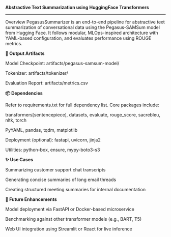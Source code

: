 
**Abstractive Text Summarization using HuggingFace Transformers**

---
 Overview
PegasusSummarizer is an end-to-end pipeline for abstractive text summarization of conversational data using the Pegasus-SAMSum model from Hugging Face. It follows modular, MLOps-inspired architecture with YAML-based configuration, and evaluates performance using ROUGE metrics.

**🧾 Output Artifacts**

Model Checkpoint: artifacts/pegasus-samsum-model/

Tokenizer: artifacts/tokenizer/

Evaluation Report: artifacts/metrics.csv

**📦 Dependencies**

Refer to requirements.txt for full dependency list. Core packages include:

transformers[sentencepiece], datasets, evaluate, rouge_score, sacrebleu, nltk, torch

PyYAML, pandas, tqdm, matplotlib

Deployment (optional): fastapi, uvicorn, jinja2

Utilities: python-box, ensure, mypy-boto3-s3

**✨ Use Cases**

Summarizing customer support chat transcripts

Generating concise summaries of long email threads

Creating structured meeting summaries for internal documentation

**🔮 Future Enhancements**

Model deployment via FastAPI or Docker-based microservice

Benchmarking against other transformer models (e.g., BART, T5)

Web UI integration using Streamlit or React for live inference



